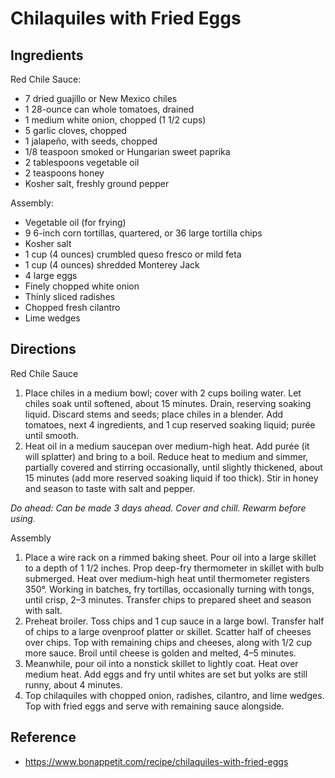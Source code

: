 # Chilaquiles with Fried Eggs

## Ingredients
Red Chile Sauce:
* 7 dried guajillo or New Mexico chiles
* 1 28-ounce can whole tomatoes, drained
* 1 medium white onion, chopped (1 1/2 cups)
* 5 garlic cloves, chopped
* 1 jalapeño, with seeds, chopped
* 1/8 teaspoon smoked or Hungarian sweet paprika
* 2 tablespoons vegetable oil
* 2 teaspoons honey
* Kosher salt, freshly ground pepper

Assembly:
* Vegetable oil (for frying)
* 9 6-inch corn tortillas, quartered, or 36 large tortilla chips
* Kosher salt
* 1 cup (4 ounces) crumbled queso fresco or mild feta
* 1 cup (4 ounces) shredded Monterey Jack
* 4 large eggs
* Finely chopped white onion
* Thinly sliced radishes
* Chopped fresh cilantro
* Lime wedges

## Directions
Red Chile Sauce
1. Place chiles in a medium bowl; cover with 2 cups boiling water. Let chiles soak until softened, about 15 minutes. Drain, reserving soaking liquid. Discard stems and seeds; place chiles in a blender. Add tomatoes, next 4 ingredients, and 1 cup reserved soaking liquid; purée until smooth.
2. Heat oil in a medium saucepan over medium-high heat. Add purée (it will splatter) and bring to a boil. Reduce heat to medium and simmer, partially covered and stirring occasionally, until slightly thickened, about 15 minutes (add more reserved soaking liquid if too thick). Stir in honey and season to taste with salt and pepper. 

*Do ahead: Can be made 3 days ahead. Cover and chill. Rewarm before using.*

Assembly
1. Place a wire rack on a rimmed baking sheet. Pour oil into a large skillet to a depth of 1 1/2 inches. Prop deep-fry thermometer in skillet with bulb submerged. Heat over medium-high heat until thermometer registers 350°. Working in batches, fry tortillas, occasionally turning with tongs, until crisp, 2–3 minutes. Transfer chips to prepared sheet and season with salt.
2. Preheat broiler. Toss chips and 1 cup sauce in a large bowl. Transfer half of chips to a large ovenproof platter or skillet. Scatter half of cheeses over chips. Top with remaining chips and cheeses, along with 1/2 cup more sauce. Broil until cheese is golden and melted, 4–5 minutes.
3. Meanwhile, pour oil into a nonstick skillet to lightly coat. Heat over medium heat. Add eggs and fry until whites are set but yolks are still runny, about 4 minutes.
4. Top chilaquiles with chopped onion, radishes, cilantro, and lime wedges. Top with fried eggs and serve with remaining sauce alongside.

## Reference
* <https://www.bonappetit.com/recipe/chilaquiles-with-fried-eggs>

